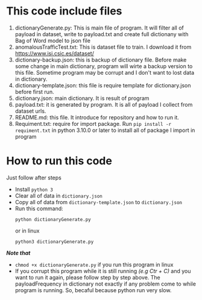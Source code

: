 # This code include files
1. dictionaryGenerate.py: This is main file of program. It will filter all of payload in dataset, write to payload.txt and create full dictionany with Bag of Word model to json file
2. anomalousTrafficTest.txt: This is dataset file to train. I download it from https://www.isi.csic.es/dataset/
3. dictionary-backup.json: this is backup of dictionary file. Before make some change in main dictionary, program will wirte a backup version to this file. Sometime program may be corrupt and I don't want to lost data in dictionary.
4. dictionary-template.json: this file is require template for dictionary.json before first run.
5. dictionary.json: main dictionary. It is result of program
6. payload.txt: it is generated by program. It is all of payload I collect from dataset urls.
7. README.md: this file. It introduce for repository and how to run it.
8. Requiment.txt: require for import package. Run ```pip install -r requiment.txt``` in python 3.10.0 or later to install all of package I import in program

# How to run this code
  
Just follow after steps
- Install ```python 3```
- Clear all of data in `dictionary.json`
- Copy all of data from `dictionary-template.json` to `dictionary.json`
- Run this command: 
    ```
    python dictionaryGenerate.py
    ```
    or in linux
    ```
    python3 dictionaryGenerate.py
    ```
***Note that***
- `chmod +x dictionaryGenerate.py` if you run this program in linux
- If you corrupt this program while it is still running *(e.g Ctr + C)* and you want to run it again, please follow step by step above. The payloadFrequency in dictionary not exactly if any problem come to while program is running. So, becaful because python run very slow.
